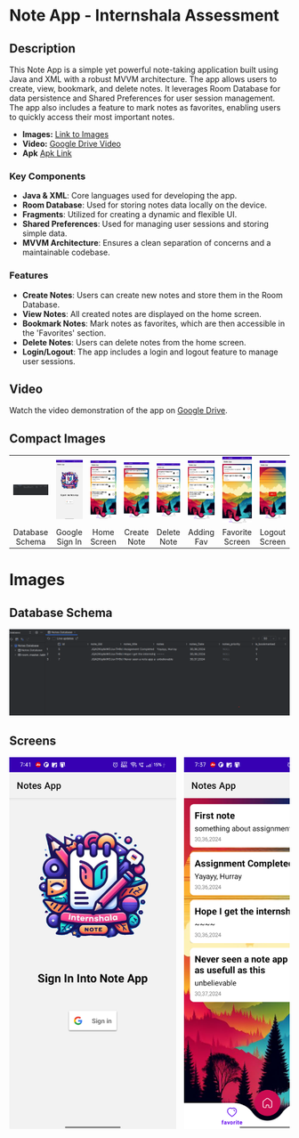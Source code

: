 # Note App - Internshala Assessment

## Description

This Note App is a simple yet powerful note-taking application built using Java and XML with a robust MVVM architecture. The app allows users to create, view, bookmark, and delete notes. It leverages Room Database for data persistence and Shared Preferences for user session management. The app also includes a feature to mark notes as favorites, enabling users to quickly access their most important notes.


- **Images:** [Link to Images](https://github.com/AndroidLord/Internshala_Assesment_NoteApp/tree/master/Images)
- **Video:** [Google Drive Video](https://drive.google.com/file/d/1F3oLDwOn6DVNsiAI3bq7W8_cAEAMmovn/view?usp=sharing)
- **Apk** [Apk Link](https://drive.google.com/file/d/1uDolYjNUXcKLB5q_bqCMIF9KNO_tC-NF/view?usp=sharing)


### Key Components
- **Java & XML**: Core languages used for developing the app.
- **Room Database**: Used for storing notes data locally on the device.
- **Fragments**: Utilized for creating a dynamic and flexible UI.
- **Shared Preferences**: Used for managing user sessions and storing simple data.
- **MVVM Architecture**: Ensures a clean separation of concerns and a maintainable codebase.

### Features
- **Create Notes**: Users can create new notes and store them in the Room Database.
- **View Notes**: All created notes are displayed on the home screen.
- **Bookmark Notes**: Mark notes as favorites, which are then accessible in the 'Favorites' section.
- **Delete Notes**: Users can delete notes from the home screen.
- **Login/Logout**: The app includes a login and logout feature to manage user sessions.

## Video

Watch the video demonstration of the app on [Google Drive](https://drive.google.com/file/d/1F3oLDwOn6DVNsiAI3bq7W8_cAEAMmovn/view?usp=sharing).


## Compact Images

<table>
<tr>
<td><img src="https://github.com/AndroidLord/Internshala_Assesment_NoteApp/blob/master/Images/Database%20Image.png" width="150" /></td>
  
<td><img src="https://github.com/AndroidLord/Internshala_Assesment_NoteApp/blob/master/Images/SignIn%20Page.png" width="150" /></td>
<td><img src="https://github.com/AndroidLord/Internshala_Assesment_NoteApp/blob/master/Images/Home%20Screen.png" width="150" /></td>
<td><img src="https://github.com/AndroidLord/Internshala_Assesment_NoteApp/blob/master/Images/Creating%20Note.png" width="150" /></td>
<td><img src="https://github.com/AndroidLord/Internshala_Assesment_NoteApp/blob/master/Images/Note%20Deleted.png" width="150" /></td>
<td><img src="https://github.com/AndroidLord/Internshala_Assesment_NoteApp/blob/master/Images/Favorite%20in%20Home%20Screen.png" width="150" /></td>
<td><img src="https://github.com/AndroidLord/Internshala_Assesment_NoteApp/blob/master/Images/Favorite%20Screen.png" width="150" /></td>
<td><img src="https://github.com/AndroidLord/Internshala_Assesment_NoteApp/blob/master/Images/Logout%20Page.png" width="150" /></td>
</tr>
<tr>
<td style="text-align:center;">Database Schema</td>
<td style="text-align:center;">Google Sign In</td>
<td style="text-align:center;">Home Screen</td>
<td style="text-align:center;">Create Note</td>
<td style="text-align:center;">Delete Note</td>
<td style="text-align:center;">Adding Fav</td>
<td style="text-align:center;">Favorite Screen</td>
<td style="text-align:center;">Logout Screen</td>
</tr>
</table>

# Images
## Database Schema
<img src="https://github.com/AndroidLord/Internshala_Assesment_NoteApp/blob/master/Images/Database%20Image.png" alt="Database Image"/>

## Screens

<div style="overflow-x: auto; white-space: nowrap;"><div style="overflow-x: auto; white-space: nowrap;">
  
  <img src="https://github.com/AndroidLord/Internshala_Assesment_NoteApp/blob/master/Images/SignIn%20Page.png" alt="Login Screen" width="300" style="display: inline-block; margin-right: 10px;">
  <img src="https://github.com/AndroidLord/Internshala_Assesment_NoteApp/blob/master/Images/Home%20Screen.png" alt="Home Screen" width="300" style="display: inline-block; margin-right: 10px;">
  <img src="https://github.com/AndroidLord/Internshala_Assesment_NoteApp/blob/master/Images/Creating%20Note.png" alt="Creating Note" width="300" style="display: inline-block; margin-right: 10px;">
  <img src="https://github.com/AndroidLord/Internshala_Assesment_NoteApp/blob/master/Images/Note%20Deleted.png" alt="Delete Note Screen" width="300" style="display: inline-block; margin-right: 10px;">
  <img src="https://github.com/AndroidLord/Internshala_Assesment_NoteApp/blob/master/Images/Favorite%20in%20Home%20Screen.png" alt="Favorited Items in Home Screen" width="300" style="display: inline-block; margin-right: 10px;">
  <img src="https://github.com/AndroidLord/Internshala_Assesment_NoteApp/blob/master/Images/Favorite%20Screen.png" alt="Favorite Screen" width="300" style="display: inline-block; margin-right: 10px;">
  <img src="https://github.com/AndroidLord/Internshala_Assesment_NoteApp/blob/master/Images/Logout%20Page.png" alt="Logout Page" width="300" style="display: inline-block;">
</div>

</div>
